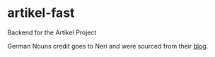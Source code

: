 # artikel-fast
Backend for the Artikel Project


German Nouns credit goes to Neri and were sourced from their [blog](https://frequencylists.blogspot.com/2015/12/the-2000-most-frequent-german-nouns.html).
